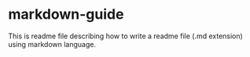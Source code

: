 # markdown-guide
This is readme file describing how to write a readme file (.md extension) using markdown language.
